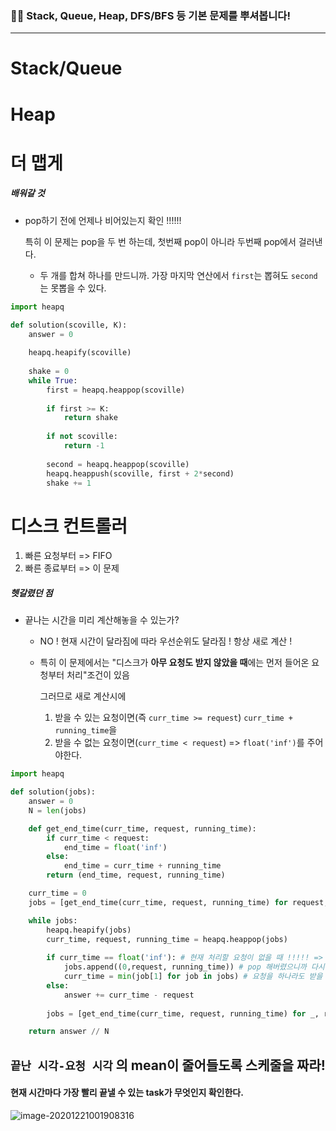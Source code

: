 ### 🏃‍♀ Stack, Queue, Heap, DFS/BFS 등 기본 문제를 뿌셔봅니다!

---
# Stack/Queue

# Heap
# 더 맵게



##### 배워갈 것

* pop하기 전에 언제나 비어있는지 확인 !!!!!!

  특히 이 문제는 pop을 두 번 하는데, 첫번째 pop이 아니라 두번째 pop에서 걸러낸다.

  * 두 개를 합쳐 하나를 만드니까. 가장 마지막 연산에서 `first`는 뽑혀도 `second`는 못뽑을 수 있다.



```python
import heapq

def solution(scoville, K):
    answer = 0
    
    heapq.heapify(scoville)
    
    shake = 0
    while True:
        first = heapq.heappop(scoville)
        
        if first >= K:
            return shake
        
        if not scoville:
            return -1
        
        second = heapq.heappop(scoville)
        heapq.heappush(scoville, first + 2*second)
        shake += 1
```



# 디스크 컨트롤러

1. 빠른 요청부터 => FIFO
2. 빠른 종료부터 => 이 문제



##### 헷갈렸던 점

* 끝나는 시간을 미리 계산해놓을 수 있는가?

  * NO ! 현재 시간이 달라짐에 따라 우선순위도 달라짐 ! 항상 새로 계산 !

  * 특히 이 문제에서는 "디스크가 **아무 요청도 받지 않았을 때**에는 먼저 들어온 요청부터 처리"조건이 있음

    그러므로 새로 계산시에

    1. 받을 수 있는 요청이면(즉 `curr_time >= request`) `curr_time + running_time`을
    2. 받을 수 없는 요청이면(`curr_time < request`) => `float('inf')`를 주어야한다.



```python
import heapq

def solution(jobs):
    answer = 0
    N = len(jobs)

    def get_end_time(curr_time, request, running_time):
        if curr_time < request:
            end_time = float('inf')
        else:
            end_time = curr_time + running_time
        return (end_time, request, running_time)

    curr_time = 0
    jobs = [get_end_time(curr_time, request, running_time) for request, running_time in jobs]

    while jobs:
        heapq.heapify(jobs)
        curr_time, request, running_time = heapq.heappop(jobs)
        
        if curr_time == float('inf'): # 현재 처리할 요청이 없을 때 !!!!! => 가장 빠른 요청시간으로 가자
            jobs.append((0,request, running_time)) # pop 해버렸으니까 다시 넣어주고
            curr_time = min(job[1] for job in jobs) # 요청을 하나라도 받을 수 있도록 그 시간으로 jump하자.
        else:
            answer += curr_time - request
            
        jobs = [get_end_time(curr_time, request, running_time) for _, request, running_time in jobs]

    return answer // N
```



## `끝난 시각-요청 시각` 의 mean이 줄어들도록 스케줄을 짜라!

#### 현재 시간마다 가장 빨리 끝낼 수 있는 task가 무엇인지 확인한다.

![image-20201221001908316](fig/image-20201221001908316.png)

